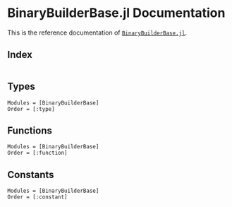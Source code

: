 # BinaryBuilderBase.jl Documentation

This is the reference documentation of
[`BinaryBuilderBase.jl`](https://github.com/JuliaPackaging/BinaryBuilderBase.jl).

## Index
```@index
```

## Types

```@autodocs
Modules = [BinaryBuilderBase]
Order = [:type]
```

## Functions

```@autodocs
Modules = [BinaryBuilderBase]
Order = [:function]
```

## Constants

```@autodocs
Modules = [BinaryBuilderBase]
Order = [:constant]
```
